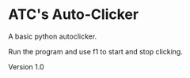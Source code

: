 # ATC's Auto-Clicker
A basic python autoclicker.

Run the program and use f1 to start and stop clicking.

Version 1.0
